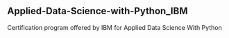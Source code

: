 ## Applied-Data-Science-with-Python_IBM
Certification program offered by IBM for Applied Data Science With Python
